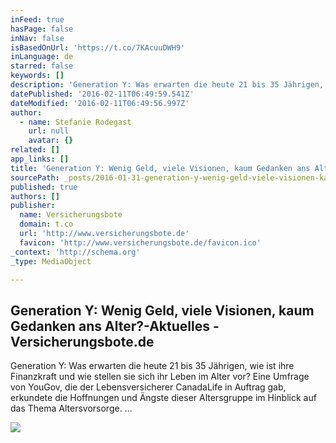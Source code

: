 ```yaml
---
inFeed: true
hasPage: false
inNav: false
isBasedOnUrl: 'https://t.co/7KAcuuDWH9'
inLanguage: de
starred: false
keywords: []
description: 'Generation Y: Was erwarten die heute 21 bis 35 Jährigen, wie ist ihre Finanzkraft und wie stellen sie sich ihr Leben im Alter vor? Eine Umfrage von YouGov, die der Lebensversicherer CanadaLife in Auftrag gab, erkundete die Hoffnungen und Ängste dieser Altersgruppe im Hinblick auf das Thema Altersvorsorge. ...'
datePublished: '2016-02-11T06:49:59.541Z'
dateModified: '2016-02-11T06:49:56.997Z'
author:
  - name: Stefanie Rodegast
    url: null
    avatar: {}
related: []
app_links: []
title: 'Generation Y: Wenig Geld, viele Visionen, kaum Gedanken ans Alter?-Aktuelles - Versicherungsbote.de'
sourcePath: _posts/2016-01-31-generation-y-wenig-geld-viele-visionen-kaum-gedanken-ans.md
published: true
authors: []
publisher:
  name: Versicherungsbote
  domain: t.co
  url: 'http://www.versicherungsbote.de'
  favicon: 'http://www.versicherungsbote.de/favicon.ico'
_context: 'http://schema.org'
_type: MediaObject

---
```

<article style=""><h1>Generation Y: Wenig Geld, viele Visionen, kaum Gedanken ans Alter?-Aktuelles - Versicherungsbote.de</h1><p>Generation Y: Was erwarten die heute 21 bis 35 Jährigen, wie ist ihre Finanzkraft und wie stellen sie sich ihr Leben im Alter vor? Eine Umfrage von YouGov, die der Lebensversicherer CanadaLife in Auftrag gab, erkundete die Hoffnungen und Ängste dieser Altersgruppe im Hinblick auf das Thema Altersvorsorge. ...</p><img src="https://s3-us-west-2.amazonaws.com/the-grid-img/p/c8908dd9ed9c1c7e126b5359a16f3e96cc95f75b.png" /></article>